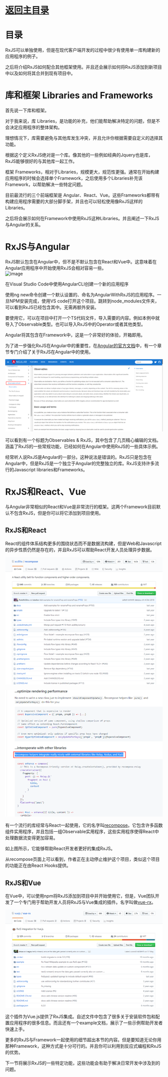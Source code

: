 # [返回主目录](../Readme.md)<!-- omit in toc --> 

# 目录 <!-- omit in toc --> 

RxJS可以单独使用，但是在现代客户端开发的过程中很少有使用单一库构建新的应用程序的例子。

之后将介绍RxJS如何配合其他框架使用。并且还会展示如何将RxJS添加到新项目中以及如何将其合并到现有项目中。


# 库和框架 Libraries and Frameworks
首先说一下库和框架。

对于我来说，库 Libraries，是功能的补充，他们能帮助解决特定的问题，但是不会决定应用程序的整体架构。

理想情况下，库需要避免与其他库发生冲突，并且允许你根据需要自定义的选择其功能。

根据这个定义RxJS绝对是一个库。像其他的一些例如经典的Jquery也是库，
RxJS能够很好的与其他库一起工作。

框架 Frameworks，相对于Libraries，规模更大，规范性更强。通常在开始构建应用程序的时候会选择单个Framework，之后使用多个Libraries补充该Framework，以帮助解决一些特定问题。

目前最流行的三个前端框架是 Angular、React、Vue。这些Frameworks都带有构建应用程序需要的大部分脚手架，并且也可以轻松使用像RxJS这样的Libraries。

之后将会展示如何在Framework中使用RxJS这种Libraries。并且阐述一下RxJS与Angular的关系。

# RxJS与Angular
RxJS默认包含在Angular中，但不是不默认包含在React和Vue中。这意味着在Angular应用程序中开始使用RxJS会相对容易一些。                                          
![image](image/4.1.gif)

在Visual Studio Code中使用AngularCLI创建一个新的应用程序

使用ng new命令创建一个默认设置的、命名为AngularWithRxJS的应用程序。一旦NPM安装完成，使用VS code打开这个项目。跳转到node_modules文件夹，可以看到RxJS已经包含其中。无需再额外安装。

要使用它，可以在项目中打开一个TS代码文件，导入需要的内容。例如本例中就导入了Observable类型。也可以导入RxJS中的Operator或者其他类型。

Angular将其包含在Framework中，这是一个非常好的体验，开箱即用。

为了进一步强化RxJS在Angular中的重要性，在[Angular的官方文档](https://angular.io/guide/observables)中，有一个章节专门介绍了关于RxJS在Angular中的使用。

![image](image/4.1.png)

可以看到有一个标题为Observables & RxJS，其中包含了几页精心编辑的文档。涵盖了RxJS的一些常规功能，已经如何在Angular中使用RxJS的一些具体示例。

经常听人说RxJS是Angular的一部分。这种说法是错误的。RxJS只是包含在Angular中，但是RxJS是一个独立于Angular的完整独立的库。RxJS支持许多流行的Javascript libraries和Frameworks。

# RxJS和React、Vue
与Angular非常相似的React和Vue是非常流行的框架。这两个Framework目前默认不包含RxJS，但是你可以将它添加到项目使用。

## RxJS和React
React的组件体系结构更多的围绕状态而不是数据流构建，但是Web和Javascript的异步性质仍然是存在的，并且RxJS可以帮助React开发人员处理异步数据。

![image](image/4.2.png)

![image](image/4.3.png)

有一个流行的库经常与React一起使用，它的名字叫[recompose](https://github.com/acdlite/recompose)。它包含许多函数组件实用程序，并且包括一组Observable实用程序，这些实用程序使得React中处理数据流变得更加容易。

如上图所示，它能够帮助React开发者更好的集成RxJS。

从recompose页面上可以看到，作者正在主动停止维护这个项目，类似这个项目的功能正在由React Hooks提供。

## RxJS和Vue

在Vue中，可以使用npm将RxJS添加到项目中并开始使用它，但是，Vue团队开发了一个专门用于帮助开发人员将RxJS与Vue集成的插件。名字叫做[vue-rx](https://github.com/vuejs/vue-rx)。

![image](image/4.4.png)

这个插件为Vue.js提供了RxJS集成。自述文件中包含了很多关于安装软件包和配置应用程序的很多信息。而且还有一个example文档，展示了一些示例帮助开发者快速上手。

更多的RxJS与Framework一起使用的细节超出本节的内容。但是要知道无论你用那种Framework，这种方式是十分可行的。并且你可以利用到反应式编程和RxJS的优势。

下一节将展示RxJS的一些特定功能，这些功能会有助于解决日常开发中涉及到的问题。
